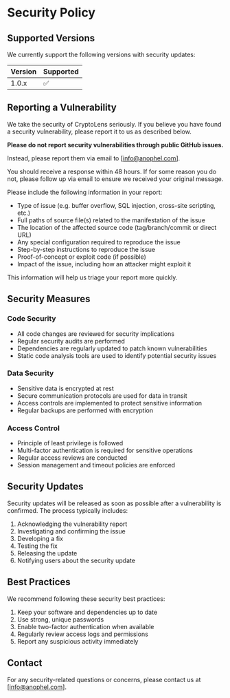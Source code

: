 # Security Policy

## Supported Versions

We currently support the following versions with security updates:

| Version | Supported          |
| ------- | ------------------ |
| 1.0.x   | :white_check_mark: |

## Reporting a Vulnerability

We take the security of CryptoLens seriously. If you believe you have found a security vulnerability, please report it to us as described below.

**Please do not report security vulnerabilities through public GitHub issues.**

Instead, please report them via email to [info@anophel.com].

You should receive a response within 48 hours. If for some reason you do not, please follow up via email to ensure we received your original message.

Please include the following information in your report:
- Type of issue (e.g. buffer overflow, SQL injection, cross-site scripting, etc.)
- Full paths of source file(s) related to the manifestation of the issue
- The location of the affected source code (tag/branch/commit or direct URL)
- Any special configuration required to reproduce the issue
- Step-by-step instructions to reproduce the issue
- Proof-of-concept or exploit code (if possible)
- Impact of the issue, including how an attacker might exploit it

This information will help us triage your report more quickly.

## Security Measures

### Code Security
- All code changes are reviewed for security implications
- Regular security audits are performed
- Dependencies are regularly updated to patch known vulnerabilities
- Static code analysis tools are used to identify potential security issues

### Data Security
- Sensitive data is encrypted at rest
- Secure communication protocols are used for data in transit
- Access controls are implemented to protect sensitive information
- Regular backups are performed with encryption

### Access Control
- Principle of least privilege is followed
- Multi-factor authentication is required for sensitive operations
- Regular access reviews are conducted
- Session management and timeout policies are enforced

## Security Updates

Security updates will be released as soon as possible after a vulnerability is confirmed. The process typically includes:

1. Acknowledging the vulnerability report
2. Investigating and confirming the issue
3. Developing a fix
4. Testing the fix
5. Releasing the update
6. Notifying users about the security update

## Best Practices

We recommend following these security best practices:

1. Keep your software and dependencies up to date
2. Use strong, unique passwords
3. Enable two-factor authentication when available
4. Regularly review access logs and permissions
5. Report any suspicious activity immediately

## Contact

For any security-related questions or concerns, please contact us at [info@anophel.com]. 
